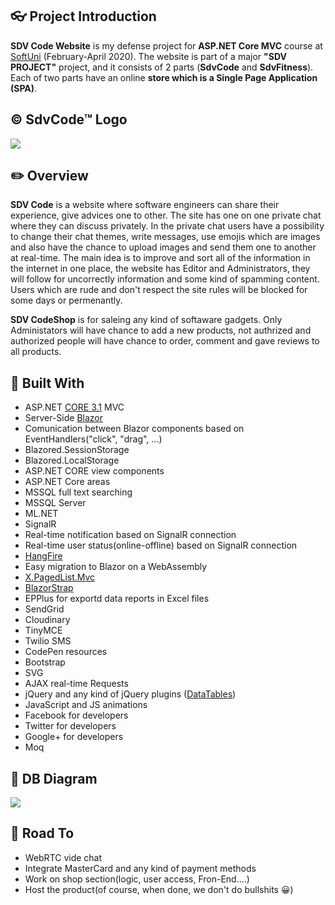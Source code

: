 ## :eyeglasses: Project Introduction

**SDV Code Website** is my defense project for **ASP.NET Core MVC** course at [SoftUni](https://softuni.bg/ "SoftUni") (February-April 2020). The website is part of a major **"SDV PROJECT"** project, and it consists of 2 parts (**SdvCode** and **SdvFitness**). Each of two parts have an online **store which is a Single Page Application (SPA)**.

## &copy; SdvCode&trade; Logo
![](https://res.cloudinary.com/dvlw1ehpa/image/upload/v1605256646/SDV_Logo_fkpahd.png)

## :pencil2: Overview

**SDV Code** is a website where software engineers can share their experience, give advices one to other. The site has one on one private chat where they can discuss privately. In the private chat users have a possibility to change their chat themes, write messages, use emojis which are images and also have the chance to upload images and send them one to another at real-time. The main idea is to improve and sort all of the information in the internet in one place, the website has Editor and Administrators, they will follow for uncorrectly information and some kind of spamming content. Users which are rude and don't respect the site rules will be blocked for some days or permenantly.

**SDV CodeShop** is for saleing any kind of softaware gadgets. Only Administators will have chance to add a new products, not authrized and authorized people will have chance to order, comment and gave reviews to all products.

## :hammer: Built With
- ASP.NET [CORE 3.1](https://dotnet.microsoft.com/download/dotnet-core/3.1 "CORE 3.1") MVC
- Server-Side [Blazor](https://dotnet.microsoft.com/apps/aspnet/web-apps/blazor "Blazor")
- Comunication between Blazor components based on EventHandlers("click", "drag", ...)
- Blazored.SessionStorage
- Blazored.LocalStorage
- ASP.NET CORE view components
- ASP.NET Core areas
- MSSQL full text searching
- MSSQL Server
- ML.NET
- SignalR
- Real-time notification based on SignalR connection
- Real-time user status(online-offline) based on SignalR connection
- [HangFire](https://www.hangfire.io/ "HangFire")
- Easy migration to Blazor on a WebAssembly
- [X.PagedList.Mvc](https://www.nuget.org/packages/X.PagedList.Mvc/ "X.PagedList.Mvc")
- [BlazorStrap](https://blazorstrap.io/ "BlazorStrap")
- EPPlus for exportd data reports in Excel files
- SendGrid
- Cloudinary
- TinyMCE
- Twilio SMS
- CodePen resources
- Bootstrap
- SVG
- AJAX real-time Requests
- jQuery and any kind of jQuery plugins ([DataTables](https://datatables.net/ "DataTables"))
- JavaScript and JS animations
- Facebook for developers
- Twitter for developers
- Google+ for developers
- Moq

## :wrench: DB Diagram
![](https://res.cloudinary.com/dvlw1ehpa/image/upload/v1606124043/Diagram_szcgdj.png)

## :dash: Road To
- WebRTC vide chat
- Integrate MasterCard and any kind of payment methods
- Work on shop section(logic, user access, Fron-End....)
- Host the product(of course, when done, we don't do bullshits :grinning:)